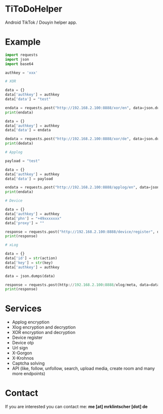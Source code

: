 # TiToDoHelper
Android TikTok / Douyin helper app.

# Example
```python
import requests
import json
import base64

authkey = 'xxx'

# XOR

data = {}
data['authkey'] = authkey
data['data'] = "test"

endata = requests.post("http://192.168.2.100:8888/xor/en", data=json.dumps(data)).text
print(endata)

data = {}
data['authkey'] = authkey
data['data'] = endata

dedata = requests.post("http://192.168.2.100:8888/xor/de", data=json.dumps(data)).text
print(dedata)

# Applog

payload = "test"

data = {}
data['authkey'] = authkey
data['data'] = payload

endata = requests.post("http://192.168.2.100:8888/applog/en", data=json.dumps(data)).text
print(endata)

# Device

data = {}
data['authkey'] = authkey
data['phn'] = "+49xxxxxxx"
data['proxy'] = ""

response = requests.post("http://192.168.2.100:8888/device/register", data=json.dumps(data)).text
print(response)

# xLog

data = {}
data['id'] = str(action)
data['key'] = str(key)
data['authkey'] = authkey

data = json.dumps(data)

response = requests.post(http://192.168.2.100:8888/xlog/meta, data=data).text
print(response)
```

# Services
- Applog encryption
- Xlog encryption and decryption
- XOR encryption and decryption
- Device register
- Device otp
- Url sign
- X-Gorgon
- X-Krohnos
- Captcha solving
- API (like, follow, unfollow, search, upload media, create room and many more endpoints)

# Contact
If you are interested you can contact me: **me [at] mrklintscher [dot] de**
